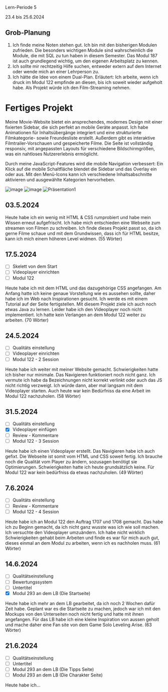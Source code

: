 Lern-Periode 5

23.4 bis 25.6.2024

## Grob-Planung

1. Ich finde meine Noten stehen gut. Ich bin mit den bisherigen Modulen zufrieden. Die besonders wichtigen Module sind wahrscheinlich die Module, die mit SQL zu tun haben in diesem Semester. Das Modul 187 ist auch grundlegend wichtig, um den eigenen Arbeitsplatz zu kennen.
2. Ich sollte mir rechtzeitig Hilfe suchen, entweder extern auf dem Internet oder wende mich an einer Lehrperson zu.
3. Ich hätte die Idee von einem Dual-Plan. Erläutert: Ich arbeite, wenn ich druck im Modul 122 empfinde an diesen, bis ich soweit wieder aufgeholt habe. Als Projekt würde ich den Film-Streaming nehmen.

# Fertiges Projekt


Meine Movie-Website bietet ein ansprechendes, modernes Design mit einer fixierten Sidebar, die sich perfekt an mobile Geräte anpasst. Ich habe Animationen für Inhaltsübergänge integriert und eine strukturierte Filmkategorie- sowie Freundesliste erstellt. Außerdem gibt es interaktive Filmtrailer-Vorschauen und gespeicherte Filme. Die Seite ist vollständig responsiv, mit angepassten Layouts für verschiedene Bildschirmgrößen, was ein nahtloses Nutzererlebnis ermöglicht.

Durch meine JavaScript-Features wird die mobile Navigation verbessert: Ein Klick auf die mobile Schaltfläche blendet die Sidebar und das Overlay ein oder aus. Mit den Menü-Icons kann ich verschiedene Inhaltsabschnitte aktivieren und ausgewählte Kategorien hervorheben.

![image](https://github.com/Donis03ch/Lern-Periode-5/assets/111046453/8766b73d-eed7-420c-98d6-1ff6f74f7bc5)
![image](https://github.com/Donis03ch/Lern-Periode-5/assets/111046453/fc0edb53-d5cd-42c4-a30f-5e972e8c5f43)
![Präsentation1](https://github.com/Donis03ch/Lern-Periode-5/assets/111046453/b1bbcf74-56ba-41c4-b6da-3af17133c840)



## 03.5.2024

Heute habe ich ein wenig mit HTML & CSS rumprobiert und habe mein Wissen erneut aufgefrischt. Ich habe mich entschieden eine Webseite zum streamen von Filmen zu schreiben. Ich finde dieses Projekt passt so, da ich gerne Filme schaue und mit dem Grundwissen, dass ich für HTML besitze, kann ich mich einem höheren Level widmen. (55 Wörter)

## 17.5.2024

- [ ] Skelett von dem Start
- [ ] Videoplayer einrichten
- [ ] Modul 122

Heute habe ich mit dem HTML und das dazugehörige CSS angefangen. Am Anfang hatte ich keine genaue Vorstellung wie es aussehen sollte, daher habe ich im Web nach Inspirationen gesucht. Ich werde es mit einem Tutorial auf der Seite fertigstellen. Mit diesem Projekt ziele ich auch noch etwas Java zu lernen. Leider habe ich den Videoplayer noch nicht implementiert. Ich hatte kein Verlangen an dem Modul 122 weiter zu arbeiten. (70 Wörter)


## 24.5.2024

- [ ] Qualitäts einstellung
- [ ] Videoplayer einrichten
- [ ] Modul 122 - 2 Session

Heute habe ich weiter mit meiner Website gemacht. Schwierigkeiten hatte ich bisher nur minimale. Das Navigieren funktioniert noch nicht ganz. Ich vermute ich habe da Bezeichnungen nicht korrekt verlinkt oder auch das JS nicht richtig verzweigt. Ich würde dann, aber mal langsam mit dem Videoplayer starten. Auch heute war kein Bedürfniss da eine Arbeit im Modul 122 nachzuholen. (58 Wörter)


## 31.5.2024

- [ ] Qualitäts einstellung
- [x] Videoplayer einfügen
- [ ] Review - Kommentare 
- [ ] Modul 122 - 3 Session

Heute habe ich einen Videoplayer erstellt. Das Navigieren habe ich auch gefixt. Die Webseite ist somit vom HTML und CSS soweit fertig. Ich brauche noch die Qualität vom Player zu ändern, sozusagen benötigt sie Optimierungen. Schwierigkeiten hatte ich heute grundsätzlich keine. Für Modul 122 war kein bedürfniss da etwas nachzuholen. (49 Wörter)


## 7.6.2024

- [ ] Qualitäts einstellung
- [ ] Review - Kommentare 
- [ ] Modul 122 - 4 Session

Heute habe ich an Modul 122 den Auftrag 1707 und 1708 gemacht. Das habe ich zu Beginn gemacht, da ich nicht ganz wusste was ich wie soll machen. Ich versuchte den Videoplayer umzuändern. Ich habe nicht wirklich Schwierigkeiten gehabt beim Arbeiten und finde es war für mich auch gut, dieses einmal an dem Modul zu arbeiten, wenn ich es nachholen muss. (61 Wörter)


## 14.6.2024

- [ ] Qualitätseinstellung
- [ ] Bewertungssystem
- [ ] Untertitel
- [x] Modul 293 an dem LB (Die Startseite)

Heute habe ich mehr an dem LB gearbeitet, da ich noch 2 Wochen dafür Zeit habe. Geplant war es die Startseite zu machen, jedoch war ich mit den Mockups von den Unterseiten noch nicht fertig und hatte mit ihnen angefangen. Für das LB habe ich eine kleine Inspiration von aussen geholt und mache daher eine Fan site von dem Game Solo Leveling Arise. (63 Wörter)

## 21.6.2024

- [ ] Qualitätseinstellung
- [ ] Untertitel
- [ ] Modul 293 an dem LB (Die Tipps Seite)
- [ ] Modul 293 an dem LB (Die Charakter Seite)

Heute habe ich...
